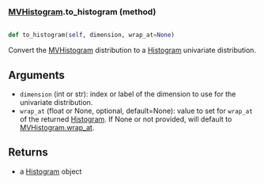 ### [MVHistogram](MVHistogram.md).to_histogram (method)


```py

def to_histogram(self, dimension, wrap_at=None)

```



Convert the [MVHistogram](MVHistogram.md) distribution to a [Histogram](Histogram.md) univariate distribution.

Arguments
-----------
* `dimension` (int or str): index or label of the dimension to use for
    the univariate distribution.
* `wrap_at` (float or None, optional, default=None): value to set for
    `wrap_at` of the returned [Histogram](Histogram.md).  If None or not provided,
    will default to [MVHistogram.wrap_at](MVHistogram.wrap_at.md).

Returns
--------
* a [Histogram](Histogram.md) object

